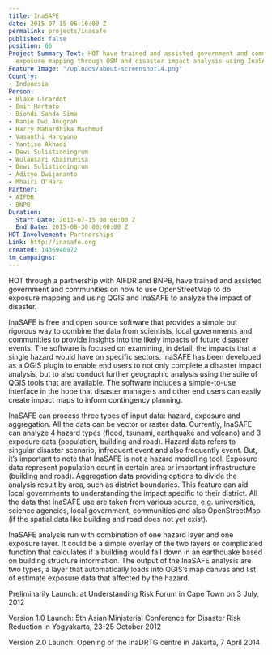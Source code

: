 ```yaml
---
title: InaSAFE
date: 2015-07-15 06:16:00 Z
permalink: projects/inasafe
published: false
position: 66
Project Summary Text: HOT have trained and assisted government and communities on
  exposure mapping through OSM and disaster impact analysis using InaSAFE.
Feature Image: "/uploads/about-screenshot14.png"
Country:
- Indonesia
Person:
- Blake Girardot
- Emir Hartato
- Biondi Sanda Sima
- Ranie Dwi Anugrah
- Harry Mahardhika Machmud
- Vasanthi Hargyono
- Yantisa Akhadi
- Dewi Sulistioningrum
- Wulansari Khairunisa
- Dewi Sulistioningrum
- Adityo Dwijananto
- Mhairi O'Hara
Partner:
- AIFDR
- BNPB
Duration:
  Start Date: 2011-07-15 00:00:00 Z
  End Date: 2015-08-30 00:00:00 Z
HOT Involvement: Partnerships
Link: http://inasafe.org
created: 1436940972
tm_campaigns:
---
```


<p>HOT through a partnership with AIFDR and BNPB, have trained and assisted government and communities on how to use OpenStreetMap to do exposure mapping and using QGIS and InaSAFE to analyze the impact of disaster.</p><p>InaSAFE is free and open source software that provides a simple but rigorous way to combine the data from scientists, local governments and communities to provide insights into the likely impacts of future disaster events. The software is focused on examining, in detail, the impacts that a single hazard would have on specific sectors. InaSAFE has been developed as a QGIS plugin to enable end users to not only complete a disaster impact analysis, but to also conduct further geographic analysis using the suite of QGIS tools that are available. The software includes a simple-to-use interface in the hope that disaster managers and other end users can easily create impact maps to inform contingency planning.&nbsp;</p><p>InaSAFE can process three types of input data: hazard, exposure and aggregation. All the data can be vector or raster data. Currently, InaSAFE can analyze 4 hazard types (flood, tsunami, earthquake and volcano) and 3 exposure data (population, building and road). Hazard data refers to singular disaster scenario, infrequent event and also frequently event. But, it’s important to note that InaSAFE is not a hazard modelling tool. Exposure data represent population count in certain area or important infrastructure (building and road). Aggregation data providing options to divide the analysis result by area, such as district boundaries. This feature can aid local governments to understanding the impact specific to their district. All the data that InaSAFE use are taken from various source, e.g. universities, science agencies, local government, communities and also OpenStreetMap (if the spatial data like building and road does not yet exist).</p><p>InaSAFE analysis run with combination of one hazard layer and one exposure layer. It could be a simple overlay of the two layers or complicated function that calculates if a building would fall down in an earthquake based on building structure information. The output of the InaSAFE analysis are two types, a layer that automatically loads into QGIS’s map canvas and list of estimate exposure data that affected by the hazard.&nbsp;</p><p>Preliminarily Launch: at Understanding Risk Forum in Cape Town on 3 July, 2012</p><p>Version 1.0 Launch: 5th Asian Ministerial Conference for Disaster Risk Reduction in Yogyakarta, 23-25 October 2012</p><p>Version 2.0 Launch: Opening of the InaDRTG centre in Jakarta, 7 April 2014</p><p>&nbsp;</p>
